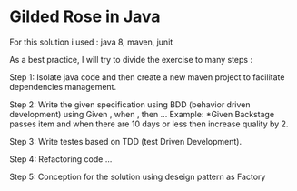# Gilded Rose in Java

For this solution i used : 
java 8, maven, junit 


As a best practice, I will try to divide the exercise to many steps :

Step 1:
Isolate java code and then create a new maven project to facilitate dependencies management. 

Step 2:
Write the given specification using BDD (behavior driven development)
using Given , when , then ...
Example:
*Given Backstage passes item and when there are 10 days or less then increase quality by 2.

Step 3:
Write  testes based on TDD (test Driven Development). 

Step 4:
Refactoring code ...

Step 5:
Conception for the solution using  deseign pattern as Factory 



